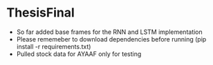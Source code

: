 # ThesisFinal
- So far added base frames for the RNN and LSTM implementation
- Please rememeber to download dependencies before running (pip install -r requirements.txt)
- Pulled stock data for AYAAF only for testing 